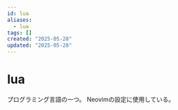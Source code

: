 ```yaml
---
id: lua
aliases:
  - lua
tags: []
created: "2025-05-28"
updated: "2025-05-28"
---
```


# lua
プログラミング言語の一つ。
Neovimの設定に使用している。

